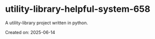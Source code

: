 # utility-library-helpful-system-658

A utility-library project written in python.

Created on: 2025-06-14
